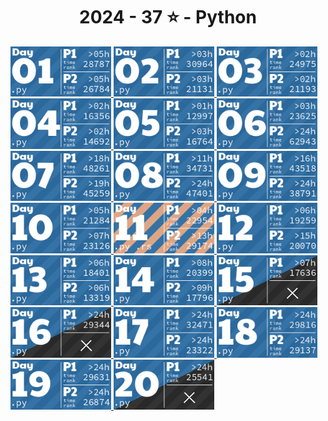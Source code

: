 <!-- AOC TILES BEGIN -->
<h1 align="center">
  2024 - 37 ⭐ - Python
</h1>
<a href="1. Historian Hysteria/main.py">
  <img src=".aoc_tiles/tiles/2024/01.png" width="161px">
</a>
<a href="2. Red-Nosed-Reports/main.py">
  <img src=".aoc_tiles/tiles/2024/02.png" width="161px">
</a>
<a href="3. Mull It Over/main.py">
  <img src=".aoc_tiles/tiles/2024/03.png" width="161px">
</a>
<a href="4. Ceres Search/main.py">
  <img src=".aoc_tiles/tiles/2024/04.png" width="161px">
</a>
<a href="5. Print Queue/main.py">
  <img src=".aoc_tiles/tiles/2024/05.png" width="161px">
</a>
<a href="6. Guard Gallivant/main.py">
  <img src=".aoc_tiles/tiles/2024/06.png" width="161px">
</a>
<a href="7. Bridge Repair/main.py">
  <img src=".aoc_tiles/tiles/2024/07.png" width="161px">
</a>
<a href="8. Resonant Collinearity/main.py">
  <img src=".aoc_tiles/tiles/2024/08.png" width="161px">
</a>
<a href="9. Disk Fragmenter/main.py">
  <img src=".aoc_tiles/tiles/2024/09.png" width="161px">
</a>
<a href="10. Hoof It/main.py">
  <img src=".aoc_tiles/tiles/2024/10.png" width="161px">
</a>
<a href="11. Plutonian Pebbles/main.py">
  <img src=".aoc_tiles/tiles/2024/11.png" width="161px">
</a>
<a href="12. Garden Groups/main.py">
  <img src=".aoc_tiles/tiles/2024/12.png" width="161px">
</a>
<a href="13. Claw Contraption/main.py">
  <img src=".aoc_tiles/tiles/2024/13.png" width="161px">
</a>
<a href="14. Restroom Redoubt/main.py">
  <img src=".aoc_tiles/tiles/2024/14.png" width="161px">
</a>
<a href="15. Warehouse Woes/main.py">
  <img src=".aoc_tiles/tiles/2024/15.png" width="161px">
</a>
<a href="16. Reindeer Maze/main.py">
  <img src=".aoc_tiles/tiles/2024/16.png" width="161px">
</a>
<a href="17. Chronospatial Computer/main.py">
  <img src=".aoc_tiles/tiles/2024/17.png" width="161px">
</a>
<a href="18. RAM Run/main.py">
  <img src=".aoc_tiles/tiles/2024/18.png" width="161px">
</a>
<a href="19. Linen Layout/main.py">
  <img src=".aoc_tiles/tiles/2024/19.png" width="161px">
</a>
<a href="20. Race Condition/main.py">
  <img src=".aoc_tiles/tiles/2024/20.png" width="161px">
</a>
<!-- AOC TILES END -->
